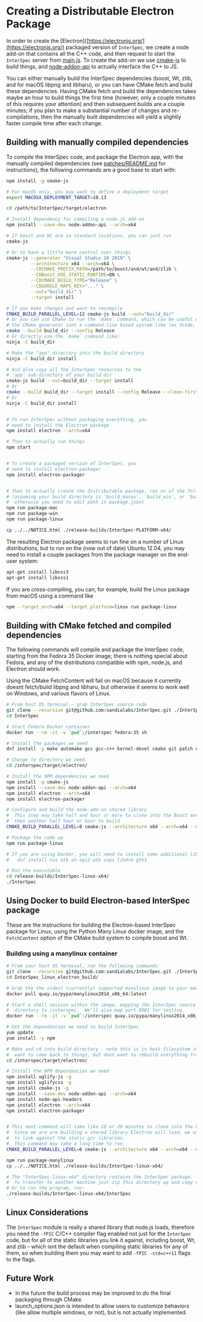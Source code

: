 # Creating a Distributable Electron Package

In order to create the [Electron]([https://electronjs.org/](https://electronjs.org/) packaged version of `InterSpec`, we create a node add-on that contains all the C++ code, and then request to start the `InterSpec` server from [main.js](app/main.js).  To create the add-on we use [cmake-js](https://www.npmjs.com/package/cmake-js) to build things, and [node-addon-api](https://www.npmjs.com/package/node-addon-api) to actually interface the C++ to JS.


You can either manually build the InterSpec dependencies (boost, Wt, zlib, and for macOS libpng and libharu), or you can have CMake fetch and build these dependencies.  Having CMake fetch and build the dependencies takes maybe an hour to build things the first time (however, only a couple minutes of this requires your attention) and then subsequent builds are a couple minutes; if you plan to make a substantial number of changes and re-compilations, then the manually built dependencies will yield a slightly faster compile time after each change.

## Building with manually compiled dependencies
To compile the InterSpec code, and package the Electron app, with the manually compiled dependencies (see [patches/README.md](../patches/README.md) for instructions), the following commands are a good base to start with:

```bash
npm install -g cmake-js 

# For macOS only, you may want to define a deployment target
export MACOSX_DEPLOYMENT_TARGET=10.13

cd /path/to/InterSpec/target/electron

# Install dependency for compiling a node.js add-on
npm install --save-dev node-addon-api --arch=x64

# If boost and Wt are in standard locations, you can just run
cmake-js

# Or to have a little more control over things
cmake-js --generator "Visual Studio 16 2019" \
         --architecture x64 --arch=x64 \
         --CDCMAKE_PREFIX_PATH=/path/to/boost/and/wt/and/zlib \
         --CDBoost_USE_STATIC_RUNTIME=ON \
         --CDCMAKE_BUILD_TYPE="Release" \
         --CDGOOGLE_MAPS_KEY="..." \
         --out="build_dir" \
         --target install

# If you make changes and want to recompile
CMAKE_BUILD_PARALLEL_LEVEL=12 cmake-js build --out="build_dir"
# Or you can use CMake to run the `make` command, which can be useful when
# the CMake generator isnt a command-line based system like (ex Xcode, MSVC)
cmake --build build_dir --config Release
# Or directly use the `make` command like:
ninja -C build_dir

# Make the "app" directory into the build directory
ninja -C build_dir install

# And also copy all the InterSpec resources to the 
# 'app' sub-directory of your build dir
cmake-js build --out=build_dir --target install
# Or
cmake --build build_dir --target install --config Release --clean-first
# Or
ninja -C build_dir install


# To run InterSpec without packaging everything, you
# need to install the Electron package
npm install electron --arch=x64

# Then to actually run things
npm start


# To create a packaged version of InterSpec, you
# need to install electron-packager
npm install electron-packager


# Then to actually create the distributable package, run on of the following
# (assuming your build directory is 'build_macos', 'build_win', or 'build_linux', 
#  otherwise you need to edit path in package.json)
npm run package-mac
npm run package-win
npm run package-linux

cp ../../NOTICE.html ./release-builds/InterSpec-PLATFORM-x64/
```

The resulting Electron package seems to run fine on a number of Linux distributions, but to run on the (now out of date) Ubuntu 12.04, you may need to install a couple packages from the package manager on the end-user system:

```bash
apt-get install libnss3
apt-get install libxss1
```

If you are cross-compiling, you can, for example, build the Linux package from macOS using a command like 

```bash
npm --target_arch=x64 --target_platform=linux run package-linux
```


## Building with CMake fetched and compiled dependencies
The following commands will compile and package the InterSpec code, starting from the Fedora 35 Docker image; there is nothing special about Fedora, and any of the distributions compatible with npm, node.js, and Electron should work.

Using the CMake FetchContent will fail on macOS because it currently doesnt fetch/build libpng and libharu, but otherwise it seems to work well on Windows, and various flavors of Linux.

```bash
# From host OS terminal - grab InterSpec source code
git clone --recursive git@github.com:sandialabs/InterSpec.git ./InterSpec
cd InterSpec

# Start Fedora Docker container
docker run --rm -it -v `pwd`:/interspec fedora:35 sh

# Install the packages we need
dnf install -y make automake gcc gcc-c++ kernel-devel cmake git patch npm

# Change to directory we need
cd /interspec/target/electron/

# Install the NPM dependencies we need
npm install -g cmake-js
npm install --save-dev node-addon-api --arch=x64
npm install electron --arch=x64
npm install electron-packager

# Configure and build the node-add-on shared library
#  This step may take half and hour or more to clone into the Boost and Wt github repos, and 
#  then another half hour or hour to build
CMAKE_BUILD_PARALLEL_LEVEL=8 cmake-js --architecture x64 --arch=x64 --CDInterSpec_FETCH_DEPENDENCIES=ON --out=build_linux --target install

# Package the code up
npm run package-linux

# If you are using Docker, you will need to install some additional libraries to run things, although the GUI still probably wont run
#   dnf install nss atk at-spi2-atk cups libdrm gtk3

# Run the executable 
cd release-builds/InterSpec-linux-x64/
./InterSpec
```



## Using Docker to build Electron-based InterSpec package
These are the instructions for building the Electron-based InterSpec package for Linux, using the Python Many Linux docker image, and the `FetchContent` option of the CMake build system to compile boost and Wt.

### Building using a manylinux container
```bash
# From your host OS terminal, run the following commands
git clone --recursive git@github.com:sandialabs/InterSpec.git ./InterSpec_linux_electron_build
cd InterSpec_linux_electron_build/

# Grab the the oldest (currently) supported manylinux image to your machine
docker pull quay.io/pypa/manylinux2014_x86_64:latest

# Start a shell session within the image, mapping the InterSpec source 
#  directory to /interspec.  We'll also map port 8081 for testing.
docker run --rm -it -v `pwd`:/interspec quay.io/pypa/manylinux2014_x86_64:latest bash

# Get the dependancies we need to build InterSpec
yum update
yum install -y npm

# Make and cd into build directory - note this is in host filesystem incase we  
#  want to come back to things, but dont want to rebuild everything from scratch
cd /interspec/target/electron/

# Install the NPM dependancies we need
npm install uglify-js -g
npm install uglifycss -g
npm install cmake-js -g
npm install --save-dev node-addon-api --arch=x64
npm install node-api-headers
npm install electron --arch=x64
npm install electron-packager


# This next command will take like 10 or 20 minutes to clone into the boost and Wt repositories
#  Since we are are building a shared library Electron will load, we will compile shared libraries
#  to link against the static gcc libraries.
#  This command may take a long time to run.
CMAKE_BUILD_PARALLEL_LEVEL=6 cmake-js --architecture x64 --arch=x64 --CDCMAKE_BUILD_TYPE="Release" --CDInterSpec_FETCH_DEPENDENCIES=ON --CDBUILD_AS_LOCAL_SERVER=OFF --CDCMAKE_SHARED_LINKER_FLAGS="-static-libgcc -static-libstdc++" --CDUSE_LEAFLET_MAP=ON --CDLEAFLET_MAPS_KEY="..." --CDUSE_REL_ACT_TOOL=ON --out=build_manylinux_electron --target install

npm run package-manylinux
cp ../../NOTICE.html ./release-builds/InterSpec-linux-x64/

# The "InterSpec-linux-x64" directory contains the InterSpec package.
#  To transfer to another machine just zip this directory up and copy over.
# Or to run the program, run:
./release-builds/InterSpec-linux-x64/InterSpec
```


## Linux Considerations
The `InterSpec` module is really a shared library that node.js loads, therefore you need the `-fPIC` C/C++ compiler flag enabled not just for the `InterSpec` code, but for all of the static libraries you link it against, including boost, Wt, and zlib - which isnt the default when compiling static libraries for any of them, so when building them you may want to add `-fPIC -std=c++11` flags to the flags.


## Future Work
- In the future the build process may be improved to do the final packaging through CMake.  
- launch_options.json is intended to allow users to customize behaviors (like allow multiple windows, or not), but is not actually implemented.
